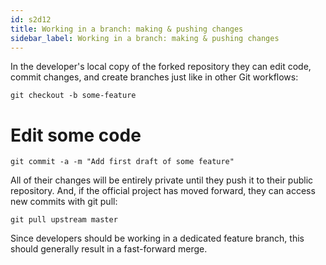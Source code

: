 ```yaml
---
id: s2d12
title: Working in a branch: making & pushing changes
sidebar_label: Working in a branch: making & pushing changes
---
```



In the developer's local copy of the forked repository they can edit code, commit changes, and create branches just like in other Git workflows:

`git checkout -b some-feature`
# Edit some code
`git commit -a -m "Add first draft of some feature"`

All of their changes will be entirely private until they push it to their public repository.
And, if the official project has moved forward, they can access new commits with git pull:

`git pull upstream master`

Since developers should be working in a dedicated feature branch, this should generally result in a fast-forward merge.
